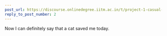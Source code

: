 ```yaml
---
post_url: https://discourse.onlinedegree.iitm.ac.in/t/project-1-casual-banter/167344/5
reply_to_post_number: 2
---
```

Now I can definitely say that a cat saved me today.